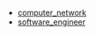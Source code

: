 

- [computer_network](professional_knowledge/computer_network/README)
- [software_engineer](professional_knowledge/software_engineer/README)